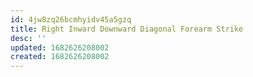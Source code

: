 ```yaml
---
id: 4jw8zq26bcmhyidv45a5gzq
title: Right Inward Downward Diagonal Forearm Strike
desc: ''
updated: 1682626208002
created: 1682626208002
---
```


